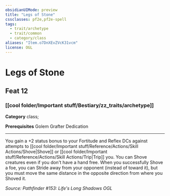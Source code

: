 ```yaml
---
obsidianUIMode: preview
title: "Legs of Stone"
cssclasses: pf2e,pf2e-spell
tags:
  - trait/archetype
  - trait/common
  - category/class
aliases: "Item.o7DnXEvZVcK31vcm"
license: OGL
---
```

# Legs of Stone
## Feat 12
### [[cool folder/Important stuff/Bestiary/zz_traits/archetype]]

**Category** class; 



**Prerequisites** Golem Grafter Dedication
* * *
You gain a +2 status bonus to your Fortitude and Reflex DCs against attempts to [[cool folder/Important stuff/Reference/Actions/Skill Actions/Shove|Shove]] or [[cool folder/Important stuff/Reference/Actions/Skill Actions/Trip|Trip]] you. You can Shove creatures even if you don't have a hand free. When you successfully Shove a foe, you can Stride away from your opponent (instead of toward it), but you must move the same distance in the opposite direction from where you Shoved it.

*Source: Pathfinder #153: Life's Long Shadows*
*OGL*